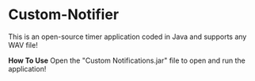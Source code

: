 # Custom-Notifier
This is an open-source timer application coded in Java and supports any WAV file!

**How To Use**
Open the "Custom Notifications.jar" file to open and run the application!
